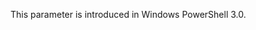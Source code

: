 <Token xmlns:xlink="http://www.w3.org/1999/xlink">This parameter is introduced in Windows PowerShell 3.0.</Token>